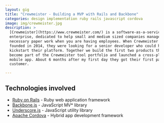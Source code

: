 ```yaml
---
layout: gig
title: "Crewmeister - Building a MVP with Rails and Backbone"
categories: design implementation ruby rails javascript cordova
image: img/crewmeister.jpg
description: >
  [Crewmeister](https://www.crewmeister.com/) is a software-as-a-service
  enterprise, dedicated to help small and medium sized companies manage all the
  necessary paper work when you are having employees. When Crewmeister was
  founded in 2014, they were looking for a senior developer who could help
  kickstart their platform. Together we build the first two products that would
  become part of the Crewmeister tool portfolio and launched a cross-platform
  mobile app. About 6 months after my first day they got their first paying
  customer.

---
```


Technologies involved
---------------------

* [Ruby on Rails](https://www.rubyonrails.org) - Ruby web application framework
* [Backbone.js](http://backbonejs.org/) - JavaScript MV\* library
* [Underscore.js](http://underscorejs.org/) - JavaScript utility library
* [Apache Cordova](https://cordova.apache.org/) - Hybrid app development
  framework
